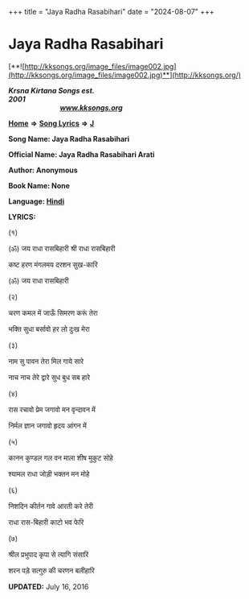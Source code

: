 +++
title = "Jaya Radha Rasabihari"
date = "2024-08-07"
+++

# Jaya Radha Rasabihari
[**![http://kksongs.org/image_files/image002.jpg](http://kksongs.org/image_files/image002.jpg)**](http://kksongs.org/)

**_Krsna Kirtana Songs est. 2001_**                                                                                                                                                 **_www.kksongs.org_**

**[Home](http://kksongs.org/)** **⇒** **[Song Lyrics](http://kksongs.org/lyrics.html)** **⇒** **[J](http://kksongs.org/songs/song_j.html)**

**Song Name: Jaya Radha Rasabihari**

**Official Name: Jaya Radha Rasabihari Arati**

**Author: Anonymous**

**Book Name: None**

**Language: [Hindi](http://kksongs.org/language/list/hindi.html)**

**LYRICS:**

(१)

(ॐ) जय राधा रासबिहारी श्री राधा रासबिहारी

कष्ट हरण मंगलमय दरशन सुख\-कारि

(ॐ) जय राधा रासबिहारी

(२)

चरण कमल में जाऊँ सिमरण करूं तेरा

भक्ति सुधा बर्सावो हर लो दुःख मेरा

(३)

नाम सु पावन तेरा मिल गाये सारे

नाच नाच तेरे द्वारे सुध बुध सब हारे

(४)

रास रचावो प्रेम जगावो मन वृन्दावन में

निर्मल ज्ञान जगावो हृदय आंगन में

(५)

कानन कुण्डल गल वन माला शीष मुकुट सोहे

श्यामल राधा जोड़ी भक्तन मन मोहे

(६)

निशदिन कीर्तन गावे आरती करे तेरी

राधा रास\-बिहारी काटो भव फेरि

(७)

श्रील प्रभुपाद कृपा से त्यागि संसारि

शरन पड़े सत्गुरु की चरणन बलीहारि

**UPDATED:** July 16, 2016